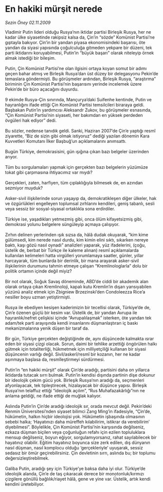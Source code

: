 # En hakiki mürşit nerede

*Sezin Öney 02.11.2009*

<div class="taraf_structure_2col_1zq">
<div class="margen_n">



 <p>Vladimir Putin lideri olduğu Rusya’nın iktidar partisi Birleşik Rusya, her ne kadar ülke siyasetinde rakipsiz kalsa da, Çin’in “sözde” Komünist Partisi’ne gıptayla bakıyor. Çin’in bir yandan piyasa ekonomisindeki başarısı, öte yandan da siyasi yapısında çoğulculuğa gitmeden yekpare bir düzeni, tek parti iktidarını koruyabilmesi, Putin’in “büyük başarı” olarak niteleyip örnek almak istediği bir bileşim. <br/><br/>Putin, Çin Komünist Partisi’ne olan ilgisini ortaya koyan somut bir adımı geçen bahar atmış ve Birleşik Rusya’dan üst düzey bir delegasyonu Pekin’de temaslara göndermişti. Bu görüşmeler ardından, Birleşik Rusya, “araştırma” biriminin Çin Komünist Partisi’nin başarısını yerinde incelemek üzere Pekin’de bir büro açacağını duyurdu. <br/><br/>9 ekimde Rusya-Çin sınırında, Mançurya’daki Suifenhe kentinde, Putin ve hayranlığını ifade ettiği Çin Komünist Partisi temsilcileri biraraya geldi. Başbakan Putin’in yardımcısı Aleksandr Zukov, bu görüşmeler esnasında, “Çin Komünist Partisi’nin siyaseti, her bakımdan en yüksek perdeden övgüleri hak ediyor” dedi. <br/><br/>Bu sözler, nedense tanıdık geldi. Sanki, Haziran 2007’de Çin’e yaptığı resmî ziyarette, “Biz de sizin gibi olmak istiyoruz” dediği yazılan dönemin Kara Kuvvetleri Komutanı İlker Başbuğ’un açıklamalarını anımsattı. <br/><br/>Bugün Türkiye, demokrasisini, gün ışığına çıkan bazı belgeler üzerinden arıyor. <br/><br/>Tüm bu sorgulamaları yapmak için gerçekten bazı belgelerin yüzümüze tokat gibi çarpmasına ihtiyacımız var mıydı? <br/><br/>Gerçekleri, zaten, harfiyen, tüm çıplaklığıyla bilmesek de, en azından sezmiyor muyduk? <br/><br/>Asker-sivil ilişkilerinde sorun yaşayıp da, demokratikleşen diğer ülkeler, hak ve özgürlükleri engelleyen toplumsal zırhlarını kendileri, geniş tabanlı, sesli veya sessiz bir sosyal-siyasal ortaklıkla sona erdirdiler. <br/><br/>Türkiye ise, yaşadıkları yetmezmiş gibi, onca ölüm kifayetsizmiş gibi, demokrasi yolunu belgelere süngüleyip açmaya çalışıyor. <br/><br/>Zırhın delinen yerlerinden ışık sızsa da, hâlâ dudak okuyarak, “kim kime gülümsedi, kim nerede nasıl durdu, kim kimin elini sıktı, sıkarken nereye baktı, kaşı gözü nasıl oynadı” analizleri yaparak, yüz ifadelerini, (çoğu, üstelik de, berbat bir Türkçe ile kaleme alınan) resmî açıklamalarda kullanılan kelimeleri hatta virgülleri yorumlamaya saatler, günler, yıllar harcayarak, tüm bunlarda bir derinlik, bir mana arayarak asker-sivil ilişkilerinin durumunu tahmin etmeye çalışan “Kremlinologlarla” dolu bir politik ortamın içinde değil miyiz? <br/><br/>Bir not olarak, Soğuk Savaş döneminde, ABD’de ciddi bir akademik alan olarak ortaya çıkan Kremlinoloji, kapalı kutu Kremlin’in dışarı yansıyabilen yüzünü analiz etmek için Zbigniew Brzezinski’den Condoleezza Rice’a nesiller boyu uzman yetiştirmişti. <br/><br/>Rusya ile ebediyen kesişen kaderimizin bir tecellisi olarak, Türkiye’de de, Çin’e özenen güçlü bir kesim var. Üstelik de, bir yandan Avrupa ile hayranlık/nefret çelişkisi içinde “Avrupalılaşmak” isterken, öte yandan tek adam/tek parti arayışında kendi insanlarını düşmanlaştıran iç baskı mekanizmalarına yenik düşen bir taraf da. <br/><br/>Bir gün, Türkiye gerçekten değiştiğinde de, aynı düşüncede kalmakta ısrar eden bir siyasi çizgi olacak. Sorun, daimi bir tehlike arzettiği öngörülen halkı gütmek için totaliterliği, hükmetmek için milliyetçiliği kullanan bir siyasi düşüncenin varlığı değil. Sivil/askerî/resmî bir kozanın, her ne kadar aşınmaya başlasa da, resmîleştirmeyi sürdürmesi. <br/><br/>Putin’in “en hakiki mürşit” olarak Çin’de aradığı, partisini daha on yıllarca iktidarda tutacak sırrı bulmak. Putin’in kendisi dışında partinin dişe dokunur bir ideolojik çekim gücü yok. Birleşik Rusya’nın aradığı da, seçmenleri afyonlayacak, tek tipleştirecek, hizalayacak bir düşünce yapısı. Birleşik Rusya’nın telaffuz ettiği “ideolojik açılım”, “Rus Muhafazakârlığı”nın ne anlama geldiği, ne ifade ettiği de muğlak kalıyor. <br/><br/>Aslında Putin’in Çin’de aradığı ideolojik sır, orada mevcut değil. Pekin’deki Renmin Üniversitesi’nden siyaset bilimci Zang Ming’in ifadesiyle, “Çin’de, hükümetin, halkın hiçbir ideolojisi yok. Hükümetin işbaşında olmasının sebebi halka; ‘Hayatınızı daha müreffeh kılabilirim, istikrar da verebilirim’ diyebilmesi”. Böylelikle, Çin Komünist Partisi’nin karşısında değilseniz, ezkaza düşman biçilen veya çoğunluğun refahı için ezilen topluluklara mensup değilseniz, boyun eğiyor, sorgulamıyorsanız, rahat sayılabilecek bir hayatınız olabilir. Eğitim hayatınız boyunca size zerk edilen, dış dünyanın nasıl düşman, nasıl komplocu olduğu ‘gerçekleriyle’ uyuşarak, sessiz sedasız bir ömür geçirebilirsiniz. Çin devletinin sırrı, aslında bu; bir toplumu değersizleştirebilmek. <br/><br/>Galiba Putin, aradığı şey için Türkiye’ye baksa daha iyi olur. Türkiye’de ideolojik alanda, Çin’e de taş çıkaracak derece bir monotonluk/kırmızı çizgilere gönüllü bağlılık/riayet hâlâ, gene ve yine var. Üstelik, artık kendi kendini üretebiliyor. </p>
<br/>
<br/>
<br/>



<br/>


<div id="taraf_not">
</div>

</div>


</div>
